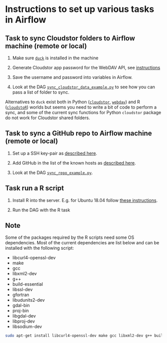 # Instructions to set up various tasks in Airflow

## Task to sync Cloudstor folders to Airflow machine (remote or local)

1. Make sure [`duck`](https://duck.sh/) is installed in the machine

2. Generate Cloudstor app password for the WebDAV API, see [instructions](https://support.aarnet.edu.au/hc/en-us/articles/236034707-How-do-I-manage-change-my-passwords-)

3. Save the username and password into variables in Airflow.

4. Look at the DAG [`sync_cloudstor_data_example.py`](/air-flow-local-test/dags/sync_cloudstor_data_example.py) to see how you can pass a list of folder to sync.

Alternatives to `duck` exist both in Python ([`cloudstor`](https://github.com/underworldcode/cloudstor), [`webdav`](https://github.com/ezhov-evgeny/webdav-client-python-3)) and R ([`cloudstoR`](https://github.com/cran/cloudstoR)) worlds but seems you need to write a bit of code to perform a sync, and some of the current sync functions for Python `cloudstor` package do not work for Cloudstor shared folders.

## Task to sync a GitHub repo to Airflow machine (remote or local)

1. Set up a SSH key-pair as [described here](https://confluence.atlassian.com/bitbucketserver/creating-ssh-keys-776639788.html).

2. Add GitHub in the list of the known hosts as [described here](https://serverfault.com/questions/856194/securely-add-a-host-e-g-github-to-the-ssh-known-hosts-file).

3. Look at the DAG [`sync_repo_example.py`](/air-flow-local-test/dags/sync_repo_example.py).

## Task run a R script

1. Install R into the server. E.g. for Ubuntu 18.04 follow [these instructions](https://cloud.r-project.org/).

2. Run the DAG with the R task

## Note

Some of the packages required by the R scripts need some OS dependencies. Most of the current dependencies are list below and can be installed with the following script:

* libcurl4-openssl-dev
* make
* gcc
* libxml2-dev
* g++
* build-essential
* libssl-dev
* gfortran
* libudunits2-dev
* gdal-bin
* proj-bin
* libgdal-dev
* libproj-dev
* libsodium-dev

```bash
sudo apt-get install libcurl4-openssl-dev make gcc libxml2-dev g++ build-essential libssl-dev gfortran libudunits2-dev gdal-bin proj-bin libgdal-dev libproj-dev libsodium-dev -y
```
